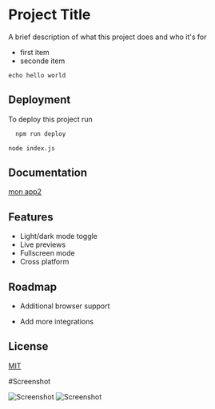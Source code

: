 
# Project Title

A brief description of what this project does and who it's for

- first item
- seconde item

```echo hello world```

## Deployment

To deploy this project run

```bash
  npm run deploy
```

```node index.js```
## Documentation

[mon app2](https://github.com/AlexNeige/app2)

## Features

- Light/dark mode toggle
- Live previews
- Fullscreen mode
- Cross platform


## Roadmap

- Additional browser support

- Add more integrations


## License

[MIT](https://choosealicense.com/licenses/mit/)

#Screenshot

![Screenshot](./assets/data/desktop.png)
![Screenshot](./assets/data/mobile.png)

